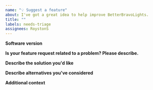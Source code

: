 ```yaml
---
name: "💡 Suggest a feature"
about: I've got a great idea to help improve BetterBravoLights.
title: ""
labels: needs-triage
assignees: RoystonS
---
```


<!--
* Please fill out this template with all the relevant information to help us figure out how to improve the software.
  We appreciate all suggestions!
-->

**Software version**

<!-- Please indicate which version of BetterBravoLights you have. -->

**Is your feature request related to a problem? Please describe.**

<!-- A clear and concise description of what the problem is. Ex. I'm always frustrated when [...] -->

**Describe the solution you'd like**

<!-- A clear and concise description of what you want to happen. -->

**Describe alternatives you've considered**

<!-- A clear and concise description of any alternative solutions or features you've considered. -->

**Additional context**

<!-- Add any other context or screenshots about the feature request here. -->
